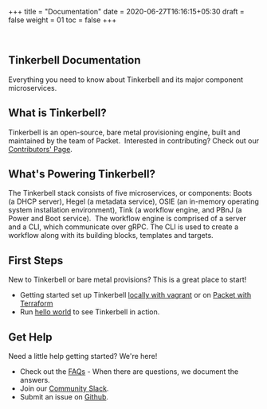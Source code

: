 +++
title = "Documentation"
date = 2020-06-27T16:16:15+05:30
draft = false
weight = 01
toc = false
+++

​

## Tinkerbell Documentation

Everything you need to know about Tinkerbell and its major component microservices.
​

## What is Tinkerbell?

Tinkerbell is an open-source, bare metal provisioning engine, built and maintained by the team of Packet.
​
Interested in contributing? Check out our [Contributors' Page](/contributors).
​

## What's Powering Tinkerbell?

The Tinkerbell stack consists of five microservices, or components: Boots (a DHCP server), Hegel (a metadata service), OSIE (an in-memory operating system installation environment), Tink (a workflow engine, and PBnJ (a Power and Boot service).
​
The workflow engine is comprised of a server and a CLI, which communicate over gRPC. The CLI is used to create a workflow along with its building blocks, templates and targets.
​

## First Steps

​New to Tinkerbell or bare metal provisions? This is a great place to start!

- Getting started set up Tinkerbell [locally with vagrant](/setup/local-with-vagrant/) or on [Packet with Terraform](/setup/packet-with-terraform/)
- Run [hello world](/examples/hello-world/) to see Tinkerbell in action.​

## Get Help

Need a little help getting started? We're here!

- Check out the [FAQs](/faq) - When there are questions, we document the answers.
- Join our [Community Slack](/community-slack).
- Submit an issue on [Github](https://github.com/tinkerbell/).

